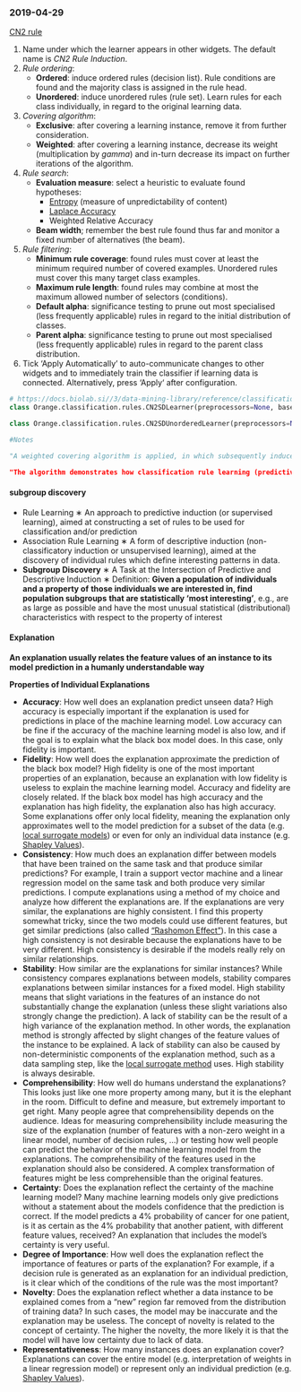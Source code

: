 ### 2019-04-29

[CN2 rule](<https://docs.biolab.si//3/visual-programming/widgets/model/cn2ruleinduction.html>)

1. Name under which the learner appears in other widgets. The default name is *CN2 Rule Induction*.
2. *Rule ordering*:
   - **Ordered**: induce ordered rules (decision list). Rule conditions are found and the majority class is assigned in the rule head.
   - **Unordered**: induce unordered rules (rule set). Learn rules for each class individually, in regard to the original learning data.
3. *Covering algorithm*:
   - **Exclusive**: after covering a learning instance, remove it from further consideration.
   - **Weighted**: after covering a learning instance, decrease its weight (multiplication by *gamma*) and in-turn decrease its impact on further iterations of the algorithm.
4. *Rule search*:
   - **Evaluation measure**: select a heuristic to evaluate found hypotheses:
     - [Entropy](https://en.wikipedia.org/wiki/Entropy_(information_theory)) (measure of unpredictability of content)
     - [Laplace Accuracy](https://en.wikipedia.org/wiki/Laplace's_method)
     - Weighted Relative Accuracy
   - **Beam width**; remember the best rule found thus far and monitor a fixed number of alternatives (the beam).
5. *Rule filtering*:
   - **Minimum rule coverage**: found rules must cover at least the minimum required number of covered examples. Unordered rules must cover this many target class examples.
   - **Maximum rule length**: found rules may combine at most the maximum allowed number of selectors (conditions).
   - **Default alpha**: significance testing to prune out most specialised (less frequently applicable) rules in regard to the initial distribution of classes.
   - **Parent alpha**: significance testing to prune out most specialised (less frequently applicable) rules in regard to the parent class distribution.
6. Tick ‘Apply Automatically’ to auto-communicate changes to other widgets and to immediately train the classifier if learning data is connected. Alternatively, press ‘Apply‘ after configuration.



```python
# https://docs.biolab.si//3/data-mining-library/reference/classification.html?highlight=rule#Orange.classification.rules.CN2Learner
class Orange.classification.rules.CN2SDLearner(preprocessors=None, base_rules=None)[source]¶

class Orange.classification.rules.CN2SDUnorderedLearner(preprocessors=None, base_rules=None)[source]

#Notes

"A weighted covering algorithm is applied, in which subsequently induced rules also represent interesting and sufficiently large subgroups of the population. Covered positive examples are not deleted from the learning set, rather their weight is reduced.

"The algorithm demonstrates how classification rule learning (predictive induction) can be adapted to subgroup discovery, a task at the intersection of predictive and descriptive induction."
```



#### subgroup discovery

- Rule Learning
  ∗ An approach to predictive induction (or supervised learning),
  aimed at constructing a set of rules to be used for classification
  and/or prediction
- Association Rule Learning
  ∗ A form of descriptive induction (non-classificatory induction or
  unsupervised learning), aimed at the discovery of individual rules
  which define interesting patterns in data.
- **Subgroup Discovery**
  ∗ A Task at the Intersection of Predictive and Descriptive Induction
  ∗ Definition: **Given a population of individuals and a property of**
  **those individuals we are interested in, find population subgroups**
  **that are statistically ‘most interesting’**, e.g., are as large as
  possible and have the most unusual statistical (distributional)
  characteristics with respect to the property of interest

#### Explanation

**An explanation usually relates the feature values of an instance to its model prediction in a humanly understandable way**

**Properties of Individual Explanations**

- **Accuracy**: How well does an explanation predict unseen data? High accuracy is especially important if the explanation is used for predictions in place of the machine learning model. Low accuracy can be fine if the accuracy of the machine learning model is also low, and if the goal is to explain what the black box model does. In this case, only fidelity is important.
- **Fidelity**: How well does the explanation approximate the prediction of the black box model? High fidelity is one of the most important properties of an explanation, because an explanation with low fidelity is useless to explain the machine learning model. Accuracy and fidelity are closely related. If the black box model has high accuracy and the explanation has high fidelity, the explanation also has high accuracy. Some explanations offer only local fidelity, meaning the explanation only approximates well to the model prediction for a subset of the data (e.g. [local surrogate models](https://christophm.github.io/interpretable-ml-book/lime.html#lime)) or even for only an individual data instance (e.g. [Shapley Values](https://christophm.github.io/interpretable-ml-book/shapley.html#shapley)).
- **Consistency**: How much does an explanation differ between models that have been trained on the same task and that produce similar predictions? For example, I train a support vector machine and a linear regression model on the same task and both produce very similar predictions. I compute explanations using a method of my choice and analyze how different the explanations are. If the explanations are very similar, the explanations are highly consistent. I find this property somewhat tricky, since the two models could use different features, but get similar predictions (also called [“Rashomon Effect”](https://en.wikipedia.org/wiki/Rashomon_effect)). In this case a high consistency is not desirable because the explanations have to be very different. High consistency is desirable if the models really rely on similar relationships.
- **Stability**: How similar are the explanations for similar instances? While consistency compares explanations between models, stability compares explanations between similar instances for a fixed model. High stability means that slight variations in the features of an instance do not substantially change the explanation (unless these slight variations also strongly change the prediction). A lack of stability can be the result of a high variance of the explanation method. In other words, the explanation method is strongly affected by slight changes of the feature values of the instance to be explained. A lack of stability can also be caused by non-deterministic components of the explanation method, such as a data sampling step, like the [local surrogate method](https://christophm.github.io/interpretable-ml-book/lime.html#lime) uses. High stability is always desirable.
- **Comprehensibility**: How well do humans understand the explanations? This looks just like one more property among many, but it is the elephant in the room. Difficult to define and measure, but extremely important to get right. Many people agree that comprehensibility depends on the audience. Ideas for measuring comprehensibility include measuring the size of the explanation (number of features with a non-zero weight in a linear model, number of decision rules, …) or testing how well people can predict the behavior of the machine learning model from the explanations. The comprehensibility of the features used in the explanation should also be considered. A complex transformation of features might be less comprehensible than the original features.
- **Certainty**: Does the explanation reflect the certainty of the machine learning model? Many machine learning models only give predictions without a statement about the models confidence that the prediction is correct. If the model predicts a 4% probability of cancer for one patient, is it as certain as the 4% probability that another patient, with different feature values, received? An explanation that includes the model’s certainty is very useful.
- **Degree of Importance**: How well does the explanation reflect the importance of features or parts of the explanation? For example, if a decision rule is generated as an explanation for an individual prediction, is it clear which of the conditions of the rule was the most important?
- **Novelty**: Does the explanation reflect whether a data instance to be explained comes from a “new” region far removed from the distribution of training data? In such cases, the model may be inaccurate and the explanation may be useless. The concept of novelty is related to the concept of certainty. The higher the novelty, the more likely it is that the model will have low certainty due to lack of data.
- **Representativeness**: How many instances does an explanation cover? Explanations can cover the entire model (e.g. interpretation of weights in a linear regression model) or represent only an individual prediction (e.g. [Shapley Values](https://christophm.github.io/interpretable-ml-book/shapley.html#shapley)).

